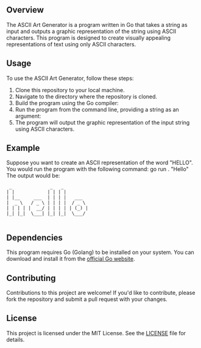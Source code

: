 ## Overview
The ASCII Art Generator is a program written in Go that takes a string as input and outputs a graphic representation of the string using ASCII characters. This program is designed to create visually appealing representations of text using only ASCII characters.

## Usage
To use the ASCII Art Generator, follow these steps:

1. Clone this repository to your local machine.
2. Navigate to the directory where the repository is cloned.
3. Build the program using the Go compiler:
4. Run the program from the command line, providing a string as an argument:
5. The program will output the graphic representation of the input string using ASCII characters.

## Example
Suppose you want to create an ASCII representation of the word "HELLO". You would run the program with the following command:
go run . "Hello"
The output would be:
```
 _              _   _          
| |            | | | |         
| |__     ___  | | | |   ___   
|  _ \   / _ \ | | | |  / _ \  
| | | | |  __/ | | | | | (_) | 
|_| |_|  \___| |_| |_|  \___/  
                               
  ```                      
## Dependencies
This program requires Go (Golang) to be installed on your system. You can download and install it from the [official Go website](https://golang.org/dl/).

## Contributing
Contributions to this project are welcome! If you'd like to contribute, please fork the repository and submit a pull request with your changes.

## License
This project is licensed under the MIT License. See the [LICENSE](LICENSE) file for details.
